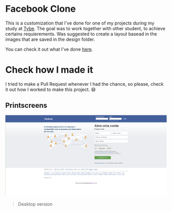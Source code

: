 # Facebook Clone

This is a customization that I've done for one of my projects during my study at [Tybe](https://www.betrybe.com/). The goal was to work together with other student, to achieve certains requierements. Was suggested to create a layout basead in the images that are saved in the design folder.

You can check it out what I've done [here]().

# Check how I made it

I tried to make a Pull Request whenever I had the chance, so please, check it out how I worked to make this project. :smile:

## Printscreens

![](desktopVersion.png)

> Desktop version
